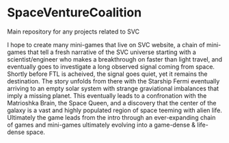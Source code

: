 # SpaceVentureCoalition
Main repository for any projects related to SVC

I hope to create many mini-games that live on SVC website, a chain of mini-games that tell a fresh narrative of the SVC universe starting with a scientist/engineer who makes a breakthrough on faster than light travel, and eventually goes to investigate a long observed signal coming from space. Shortly before FTL is acheived, the signal goes quiet, yet it remains the destination. The story unfolds from there with the Starship Fermi eventually arriving to an empty solar system with strange graviational imbalances that imply a missing planet. This eventually leads to a confronation with the Matrioshka Brain, the Space Queen, and a discovery that the center of the galaxy is a vast and highly populated region of space teeming with alien life. Ultimately the game leads from the intro through an ever-expanding chain of games and mini-games ultimately evolving into a game-dense & life-dense space.
